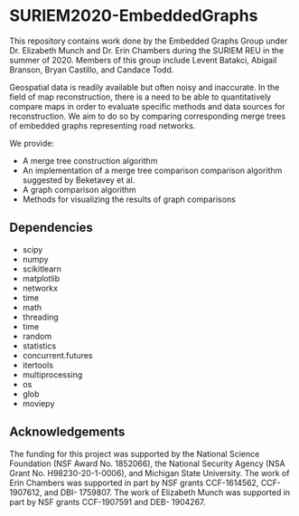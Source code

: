 # SURIEM2020-EmbeddedGraphs

This repository contains work done by the Embedded Graphs Group under Dr. Elizabeth Munch and Dr. Erin Chambers during the SURIEM REU in the summer of 2020. 
Members of this group include Levent Batakci, Abigail Branson, Bryan Castillo, and Candace Todd.

Geospatial data is readily available but often noisy and inaccurate. 
In the field of map reconstruction, there is a need to be able to quantitatively compare maps in order to evaluate specific methods and data sources
for reconstruction. 
We aim to do so by comparing corresponding merge trees of embedded graphs representing road networks.
  
We provide:
- A merge tree construction algorithm
- An implementation of a merge tree comparison comparison algorithm suggested by Beketavey et al.
- A graph comparison algorithm
- Methods for visualizing the results of graph comparisons

## Dependencies
- scipy  
- numpy  
- scikitlearn  
- matplotlib  
- networkx
- time  
- math  
- threading  
- time
- random
- statistics
- concurrent.futures
- itertools
- multiprocessing
- os
- glob
- moviepy

## Acknowledgements  
The funding for this project was supported by the National Science Foundation (NSF Award No. 1852066), the National Security Agency (NSA Grant No. H98230-20-1-0006), and Michigan State University. 
The work of Erin Chambers was supported in part by NSF grants CCF-1614562, CCF-1907612, and DBI-
1759807. The work of Elizabeth Munch was supported in part by NSF grants CCF-1907591 and DEB-
1904267.
